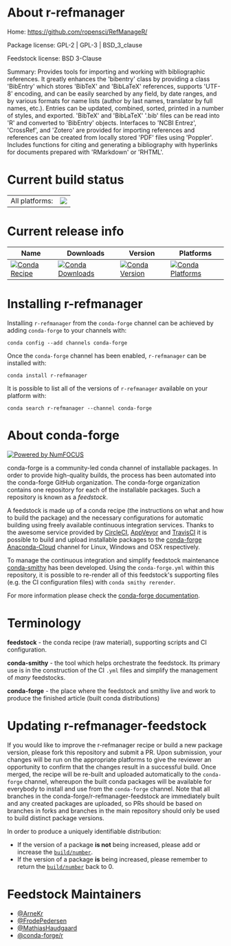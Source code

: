 About r-refmanager
==================

Home: https://github.com/ropensci/RefManageR/

Package license: GPL-2 | GPL-3 | BSD_3_clause

Feedstock license: BSD 3-Clause

Summary: Provides tools for importing and working with bibliographic references. It greatly enhances the 'bibentry' class by providing a class 'BibEntry' which stores 'BibTeX' and 'BibLaTeX' references, supports 'UTF-8' encoding, and can be easily searched by any field, by date ranges, and by various formats for name lists (author by last names, translator by full names, etc.). Entries can be updated, combined, sorted, printed in a number of styles, and exported. 'BibTeX' and 'BibLaTeX' '.bib' files can be read into 'R' and converted to 'BibEntry' objects. Interfaces to 'NCBI Entrez', 'CrossRef', and 'Zotero' are provided for importing references and references can be created from locally stored 'PDF' files using 'Poppler'. Includes functions for citing and generating a bibliography with hyperlinks for documents prepared with 'RMarkdown' or 'RHTML'.



Current build status
====================


<table><tr><td>All platforms:</td>
    <td>
      <a href="https://dev.azure.com/conda-forge/feedstock-builds/_build/latest?definitionId=1526&branchName=master">
        <img src="https://dev.azure.com/conda-forge/feedstock-builds/_apis/build/status/r-refmanager-feedstock?branchName=master">
      </a>
    </td>
  </tr>
</table>

Current release info
====================

| Name | Downloads | Version | Platforms |
| --- | --- | --- | --- |
| [![Conda Recipe](https://img.shields.io/badge/recipe-r--refmanager-green.svg)](https://anaconda.org/conda-forge/r-refmanager) | [![Conda Downloads](https://img.shields.io/conda/dn/conda-forge/r-refmanager.svg)](https://anaconda.org/conda-forge/r-refmanager) | [![Conda Version](https://img.shields.io/conda/vn/conda-forge/r-refmanager.svg)](https://anaconda.org/conda-forge/r-refmanager) | [![Conda Platforms](https://img.shields.io/conda/pn/conda-forge/r-refmanager.svg)](https://anaconda.org/conda-forge/r-refmanager) |

Installing r-refmanager
=======================

Installing `r-refmanager` from the `conda-forge` channel can be achieved by adding `conda-forge` to your channels with:

```
conda config --add channels conda-forge
```

Once the `conda-forge` channel has been enabled, `r-refmanager` can be installed with:

```
conda install r-refmanager
```

It is possible to list all of the versions of `r-refmanager` available on your platform with:

```
conda search r-refmanager --channel conda-forge
```


About conda-forge
=================

[![Powered by NumFOCUS](https://img.shields.io/badge/powered%20by-NumFOCUS-orange.svg?style=flat&colorA=E1523D&colorB=007D8A)](http://numfocus.org)

conda-forge is a community-led conda channel of installable packages.
In order to provide high-quality builds, the process has been automated into the
conda-forge GitHub organization. The conda-forge organization contains one repository
for each of the installable packages. Such a repository is known as a *feedstock*.

A feedstock is made up of a conda recipe (the instructions on what and how to build
the package) and the necessary configurations for automatic building using freely
available continuous integration services. Thanks to the awesome service provided by
[CircleCI](https://circleci.com/), [AppVeyor](https://www.appveyor.com/)
and [TravisCI](https://travis-ci.org/) it is possible to build and upload installable
packages to the [conda-forge](https://anaconda.org/conda-forge)
[Anaconda-Cloud](https://anaconda.org/) channel for Linux, Windows and OSX respectively.

To manage the continuous integration and simplify feedstock maintenance
[conda-smithy](https://github.com/conda-forge/conda-smithy) has been developed.
Using the ``conda-forge.yml`` within this repository, it is possible to re-render all of
this feedstock's supporting files (e.g. the CI configuration files) with ``conda smithy rerender``.

For more information please check the [conda-forge documentation](https://conda-forge.org/docs/).

Terminology
===========

**feedstock** - the conda recipe (raw material), supporting scripts and CI configuration.

**conda-smithy** - the tool which helps orchestrate the feedstock.
                   Its primary use is in the construction of the CI ``.yml`` files
                   and simplify the management of *many* feedstocks.

**conda-forge** - the place where the feedstock and smithy live and work to
                  produce the finished article (built conda distributions)


Updating r-refmanager-feedstock
===============================

If you would like to improve the r-refmanager recipe or build a new
package version, please fork this repository and submit a PR. Upon submission,
your changes will be run on the appropriate platforms to give the reviewer an
opportunity to confirm that the changes result in a successful build. Once
merged, the recipe will be re-built and uploaded automatically to the
`conda-forge` channel, whereupon the built conda packages will be available for
everybody to install and use from the `conda-forge` channel.
Note that all branches in the conda-forge/r-refmanager-feedstock are
immediately built and any created packages are uploaded, so PRs should be based
on branches in forks and branches in the main repository should only be used to
build distinct package versions.

In order to produce a uniquely identifiable distribution:
 * If the version of a package **is not** being increased, please add or increase
   the [``build/number``](https://conda.io/docs/user-guide/tasks/build-packages/define-metadata.html#build-number-and-string).
 * If the version of a package **is** being increased, please remember to return
   the [``build/number``](https://conda.io/docs/user-guide/tasks/build-packages/define-metadata.html#build-number-and-string)
   back to 0.

Feedstock Maintainers
=====================

* [@ArneKr](https://github.com/ArneKr/)
* [@FrodePedersen](https://github.com/FrodePedersen/)
* [@MathiasHaudgaard](https://github.com/MathiasHaudgaard/)
* [@conda-forge/r](https://github.com/conda-forge/r/)

